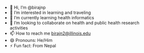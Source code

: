 - 👋 Hi, I’m @birajnp
- 👀 I’m interested in learning and traveling
- 🌱 I’m currently learning health informatics
- 💞️ I’m looking to collaborate on health and public health research activities
- 📫 How to reach me birajn2@illinois.edu
- 😄 Pronouns: He/Him
- ⚡ Fun fact: From Nepal

<!---
birajnp/birajnp is a ✨ special ✨ repository because its `README.md` (this file) appears on your GitHub profile.
You can click the Preview link to take a look at your changes.
--->
